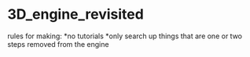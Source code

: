 # 3D_engine_revisited
rules for making:
*no tutorials
*only search up things that are one or two steps removed from the engine